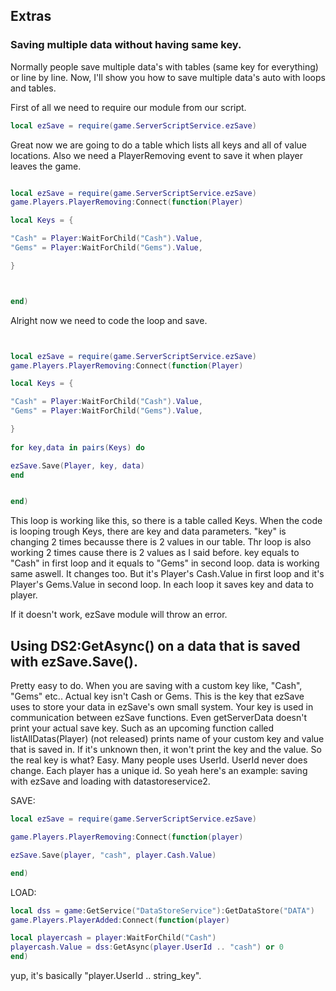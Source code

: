 ## Extras

### Saving multiple data without having same key.
Normally people save multiple data's with tables (same key for everything) or line by line.
Now, I'll show you how to save multiple data's auto with loops and tables.

First of all we need to require our module from our script.
```lua
local ezSave = require(game.ServerScriptService.ezSave)
```

Great now we are going to do a table which lists all keys and all of value locations. Also we need a PlayerRemoving event to save it when player leaves the game.
```lua

local ezSave = require(game.ServerScriptService.ezSave)
game.Players.PlayerRemoving:Connect(function(Player)

local Keys = {

"Cash" = Player:WaitForChild("Cash").Value,
"Gems" = Player:WaitForChild("Gems").Value,

}



end)
```

Alright now we need to code the loop and save.

```lua


local ezSave = require(game.ServerScriptService.ezSave)
game.Players.PlayerRemoving:Connect(function(Player)

local Keys = {

"Cash" = Player:WaitForChild("Cash").Value,
"Gems" = Player:WaitForChild("Gems").Value,

}
 
for key,data in pairs(Keys) do

ezSave.Save(Player, key, data)
end


end)

```

This loop is working like this, so there is a table called Keys. 
When the code is looping trough Keys, there are key and data parameters. "key" is changing 2 times becausse there is 2 values in our table.
Thr loop is also working 2 times cause there is 2 values as I said before. key equals to "Cash" in first loop and it equals to "Gems" in second loop.
data is working same aswell. It changes too. But it's Player's Cash.Value in first loop and it's Player's Gems.Value in second loop.
In each loop it saves key and data to player.

If it doesn't work, ezSave module will throw an error.


## Using DS2:GetAsync() on a data that is saved with ezSave.Save().
Pretty easy to do. When you are saving with a custom key like, "Cash", "Gems" etc..
Actual key isn't Cash or Gems. This is the key that ezSave uses to store your data in ezSave's own small system.
Your key is used in communication between ezSave functions. Even getServerData doesn't print your actual save key.
Such as an upcoming function called listAllDatas(Player) (not released) prints name of your custom key and value that is saved in. If it's unknown then, it won't print the key and the value.
So the real key is what?
Easy. Many people uses UserId. UserId never does change. Each player has a unique id. So yeah here's an example: saving with ezSave and loading with datastoreservice2.

SAVE:
```lua
local ezSave = require(game.ServerScriptService.ezSave)

game.Players.PlayerRemoving:Connect(function(player)

ezSave.Save(player, "cash", player.Cash.Value)

end)
```
LOAD:
```lua
local dss = game:GetService("DataStoreService"):GetDataStore("DATA")
game.Players.PlayerAdded:Connect(function(player)

local playercash = player:WaitForChild("Cash")
playercash.Value = dss:GetAsync(player.UserId .. "cash") or 0
end)
```
yup, it's basically "player.UserId .. string_key".





